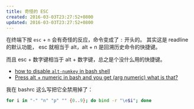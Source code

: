 ```yaml
---
title: 奇怪的 ESC
created: 2016-03-03T23:27:52+0800
updated: 2016-03-03T23:27:52+0800
---
```



在终端下按 `esc` + `n` 会有奇怪的反应，命令变成了 `:` 开头的。
其实这是 readline 的默认功能， esc 就相当于 alt，alt + n 是回溯历史命令的快捷键。

而且 esc + 数字键相当于 alt + 数字键，总之是个没什么用的快捷键。

- [how to disable `alt-numkey` in bash shell](https://superuser.com/q/770827/1776434)
- [Press alt + numeric in bash and you get (arg numeric) what is that?](https://stackoverflow.com/q/562115/4622308)

我在 bashrc 这么写把它全禁用掉了：

```sh
for i in "-" "n" "p" "" {0..9}; do bind -r "\e$i"; done
```
